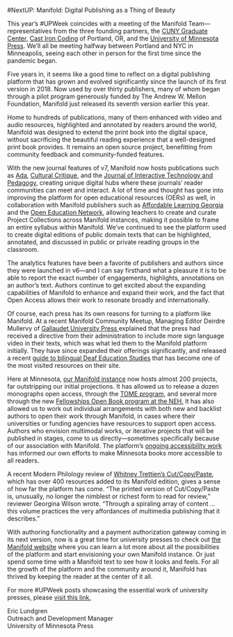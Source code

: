 \#NextUP: Manifold: Digital Publishing as a Thing of Beauty

This year’s #UPWeek coincides with a meeting of the Manifold Team—representatives from the three founding partners, the [CUNY Graduate Center](https://cuny.manifoldapp.org/), [Cast Iron Coding](https://castironcoding.com/) of Portland, OR, and the [University of Minnesota Press](https://manifold.umn.edu/). We’ll all be meeting halfway between Portland and NYC in Minneapolis, seeing each other in person for the first time since the pandemic began.

Five years in, it seems like a good time to reflect on a digital publishing platform that has grown and evolved significantly since the launch of its first version in 2018. Now used by over thirty publishers, many of whom began through a pilot program generously funded by The Andrew W. Mellon Foundation, Manifold just released its seventh version earlier this year.

Home to hundreds of publications, many of them enhanced with video and audio resources, highlighted and annotated by readers around the world, Manifold was designed to extend the print book into the digital space, without sacrificing the beautiful reading experience that a well-designed print book provides. It remains an open source project, benefitting from community feedback and community-funded features.

With the new journal features of v7, Manifold now hosts publications such as [Ada](https://fembotcollective.manifoldapp.org/projects/ada-16-05ea0df0-6162-412e-b557-b79f5c37b5ee), [Cultural Critique](https://manifold.umn.edu/projects/cultural-critique), and the [Journal of Interactive Technology and Pedagogy](https://jitp.commons.gc.cuny.edu/about-the-journal/), creating unique digital hubs where these journals’ reader communities can meet and interact. A lot of time and thought has gone into improving the platform for open educational resources (OERs) as well, in collaboration with Manifold publishers such as [Affordable Learning Georgia](https://alg.manifoldapp.org/) and the [Open Education Network](https://open.umn.edu/blog/open-education-network-launches-manifold-pilot), allowing teachers to create and curate Project Collections across Manifold instances, making it possible to frame an entire syllabus within Manifold. We’ve continued to see the platform used to create digital editions of public domain texts that can be highlighted, annotated, and discussed in public or private reading groups in the classroom.

The analytics features have been a favorite of publishers and authors since they were launched in v6—and I can say firsthand what a pleasure it is to be able to report the exact number of engagements, highlights, annotations on an author’s text. Authors continue to get excited about the expanding capabilities of Manifold to enhance and expand their work, and the fact that Open Access allows their work to resonate broadly and internationally.

Of course, each press has its own reasons for turning to a platform like Manifold. At a recent Manifold Community Meetup, Managing Editor Deirdre Mullervy of [Gallaudet University Press ](https://gallaudetupress.manifoldapp.org/)explained that the press had received a directive from their administration to include more sign language video in their texts, which was what led them to the Manifold platform initially. They have since expanded their offerings significantly, and released a recent [guide to bilingual Deaf Education Studies](https://gallaudetupress.manifoldapp.org/projects/guidelines-for-multilingual-deaf-education-teacher-preparation-programs) that has become one of the most visited resources on their site.

Here at Minnesota, [our Manifold instance](https://manifold.umn.edu/) now hosts almost 200 projects, far outstripping our initial projections. It has allowed us to release a dozen monographs open access, through the [TOME program](https://www.openmonographs.org/), and several more through the new [Fellowships Open Book program at the NEH.](https://www.neh.gov/grants/odh/FOBP) It has also allowed us to work out individual arrangements with both new and backlist authors to open their work through Manifold, in cases where their universities or funding agencies have resources to support open access. Authors who envision multimodal works, or iterative projects that will be published in stages, come to us directly—sometimes specifically because of our association with Manifold. The platform’s [ongoing accessibility work](https://manifoldscholar.github.io/manifold-docusaurus/docs/accessibility) has informed our own efforts to make Minnesota books more accessible to all readers.

A recent Modern Philology review of [Whitney Trettien’s Cut/Copy/Paste](https://manifold.umn.edu/projects/cut-copy-paste), which has over 400 resources added to its Manifold edition, gives a sense of how far the platform has come. “The printed version of Cut/Copy/Paste is, unusually, no longer the nimblest or richest form to read for review,” reviewer Georgina Wilson wrote. “Through a spiraling array of content ... this volume practices the very affordances of multimedia publishing that it describes.”

With authoring functionality and a payment authorization gateway coming in its next version, now is a great time for university presses to check out [the Manifold website](https://manifoldapp.org/) where you can learn a lot more about all the possibilities of the platform and start envisioning your own Manifold instance. Or just spend some time with a Manifold text to see how it looks and feels. For all the growth of the platform and the community around it, Manifold has thrived by keeping the reader at the center of it all.

For more #UPWeek posts showcasing the essential work of university presses, please [visit this link.](https://upweek.up.hcommons.org/celebrate/up-week-2022/blog-tour/)

Eric Lundgren  
Outreach and Development Manager  
University of Minnesota Press